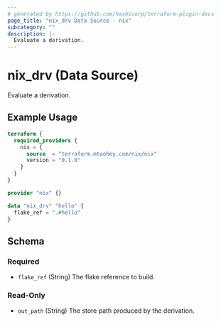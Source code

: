 ```yaml
---
# generated by https://github.com/hashicorp/terraform-plugin-docs
page_title: "nix_drv Data Source - nix"
subcategory: ""
description: |-
  Evaluate a derivation.
---
```


# nix_drv (Data Source)

Evaluate a derivation.

## Example Usage

```terraform
terraform {
  required_providers {
    nix = {
      source  = "terraform.mtoohey.com/nix/nix"
      version = "0.1.0"
    }
  }
}

provider "nix" {}

data "nix_drv" "hello" {
  flake_ref = ".#hello"
}
```

<!-- schema generated by tfplugindocs -->
## Schema

### Required

- `flake_ref` (String) The flake reference to build.

### Read-Only

- `out_path` (String) The store path produced by the derivation.


